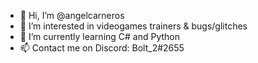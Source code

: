 - 👋 Hi, I’m @angelcarneros
- 👀 I’m interested in videogames trainers & bugs/glitches
- 🌱 I’m currently learning C# and Python
- 📫 Contact me on Discord: Bolt_2#2655
